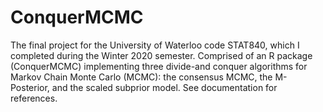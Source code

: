 # ConquerMCMC
The final project for the University of Waterloo code STAT840, which I completed during the Winter 2020 semester. Comprised of an R package (ConquerMCMC) implementing three divide-and conquer algorithms for Markov Chain Monte Carlo (MCMC): the consensus MCMC, the M-Posterior, and the scaled subprior model. See documentation for references.
